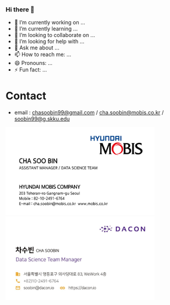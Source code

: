 ### Hi there 👋
- 🔭 I’m currently working on ...
- 🌱 I’m currently learning ...
- 👯 I’m looking to collaborate on ...
- 🤔 I’m looking for help with ...
- 💬 Ask me about ...
- 📫 How to reach me: ...
- 😄 Pronouns: ...
- ⚡ Fun fact: ...

# Contact
- email : chasoobin99@gmail.com / cha.soobin@mobis.co.kr / soobin99@g.skku.edu 

<img src="pic/Mobis.jpg" alt="drawing" width="400">
<img src="pic/Dacon.jpg" alt="drawing" width="400">

